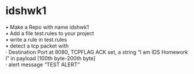 # idshwk1
• Make a Repo with name idshwk1  
• Add a file test.rules to your project  
• write a rule in test.rules  
• detect a tcp packet with  
· Destination Port at 8080, TCPFLAG ACK set, a string “I am IDS Homework I” in payload [100th byte-200th byte]  
· alert message “TEST ALERT”  
